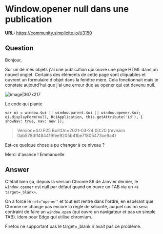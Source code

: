 # Window.opener null dans une publication

**URL:** https://community.simplicite.io/t/3150

## Question
Bonjour,

Sur un de mes objets j'ai une publication qui ouvre une page HTML dans un nouvel onglet.
Certains des éléments de cette page sont cliquables et ouvrent un formulaire d'objet dans la fenêtre mère.
Cela fonctionnait mais je constate aujourd'hui que j'ai une erreur due au opener qui est devenu null.

![image|367x217](upload://uM74VZnt8UfTRnEnMi248VW6c8G.png) 

Le code qui plante


```
var ui = window.$ui || window.parent.$ui || window.opener.$ui;
ui.displayForm(null, RciApplication, this.getAttribute('id'), { showNav: true, nav: new });
```
> Version=4.0.P25
> BuiltOn=2021-03-24 00:20 (revision 0ab578dff484419fee9205b41be7f805473ce9a4)


Est-ce quelque chose a pu changer à ce niveau ?

Merci d'avance !
Emmanuelle

## Answer
C'était bien ça, depuis la version Chrome 88 de Janvier dernier, le `window.opener` est null par défaut quand on ouvre un TAB via un `<a target=_blank>`.

On a forcé le `rel="opener"` et tout est rentré dans l'ordre, en espérant que Chrome ne change pas encore la règle de sécurité, auquel cas on sera contraint de faire un `window.open` (qui ouvre un navigateur et pas un simple TAB). Idem pour Edge qui utilise chromium.

Firefox ne supportant pas le target=_blank n'avait pas ce problème.
